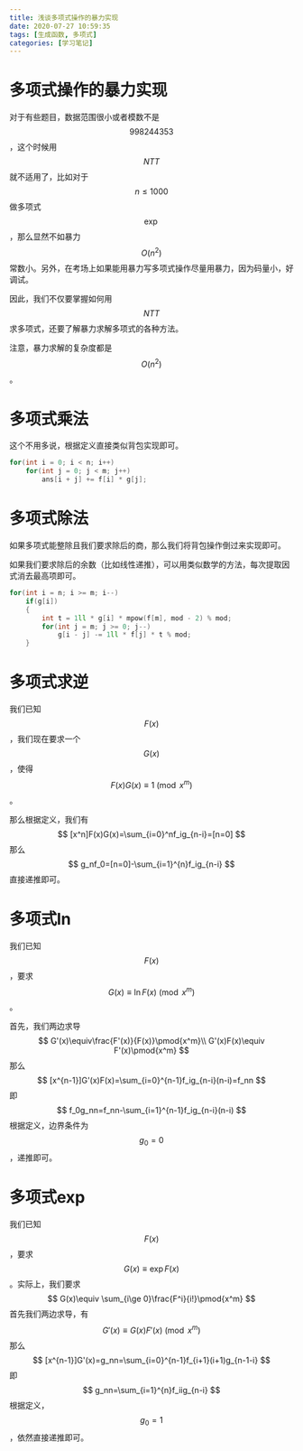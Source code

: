 ```yaml
---
title: 浅谈多项式操作的暴力实现
date: 2020-07-27 10:59:35
tags: [生成函数, 多项式]
categories: [学习笔记]
---
```


# 多项式操作的暴力实现

对于有些题目，数据范围很小或者模数不是$$998244353$$，这个时候用$$NTT$$就不适用了，比如对于$$n\le 1000$$做多项式$$\exp$$，那么显然不如暴力$$O(n^2)$$常数小。另外，在考场上如果能用暴力写多项式操作尽量用暴力，因为码量小，好调试。

因此，我们不仅要掌握如何用$$NTT$$求多项式，还要了解暴力求解多项式的各种方法。

注意，暴力求解的复杂度都是$$O(n^2)$$。

<!--more-->

# 多项式乘法

这个不用多说，根据定义直接类似背包实现即可。

```c++
for(int i = 0; i < n; i++)
    for(int j = 0; j < m; j++)
        ans[i + j] += f[i] * g[j];
```



# 多项式除法

如果多项式能整除且我们要求除后的商，那么我们将背包操作倒过来实现即可。

如果我们要求除后的余数（比如线性递推），可以用类似数学的方法，每次提取因式消去最高项即可。

```c++
for(int i = n; i >= m; i--)
    if(g[i])
    {
        int t = 1ll * g[i] * mpow(f[m], mod - 2) % mod; 
        for(int j = m; j >= 0; j--)
            g[i - j] -= 1ll * f[j] * t % mod;
    }
```

# 多项式求逆

我们已知$$F(x)$$，我们现在要求一个$$G(x)$$，使得$$F(x)G(x)\equiv1\pmod{x^m}$$。

那么根据定义，我们有
$$
[x^n]F(x)G(x)=\sum_{i=0}^nf_ig_{n-i}=[n=0]
$$
那么
$$
g_nf_0=[n=0]-\sum_{i=1}^{n}f_ig_{n-i}
$$
直接递推即可。

# 多项式ln

我们已知$$F(x)$$，要求$$G(x)\equiv\ln F(x)\pmod{x^m}$$。

首先，我们两边求导
$$
G'(x)\equiv\frac{F'(x)}{F(x)}\pmod{x^m}\\
G'(x)F(x)\equiv F'(x)\pmod{x^m}
$$
那么
$$
[x^{n-1}]G'(x)F(x)=\sum_{i=0}^{n-1}f_ig_{n-i}(n-i)=f_nn
$$
即
$$
f_0g_nn=f_nn-\sum_{i=1}^{n-1}f_ig_{n-i}(n-i)
$$
根据定义，边界条件为$$g_0=0$$，递推即可。

# 多项式exp

我们已知$$F(x)$$，要求$$G(x)\equiv \exp F(x)$$。实际上，我们要求
$$
G(x)\equiv \sum_{i\ge 0}\frac{F^i}{i!}\pmod{x^m}
$$
首先我们两边求导，有
$$
G'(x)\equiv G(x)F'(x)\pmod{x^m}
$$
那么
$$
[x^{n-1}]G'(x)=g_nn=\sum_{i=0}^{n-1}f_{i+1}(i+1)g_{n-1-i}
$$
即
$$
g_nn=\sum_{i=1}^{n}f_iig_{n-i}
$$
根据定义，$$g_0=1$$，依然直接递推即可。